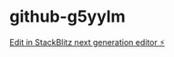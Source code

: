 # github-g5yylm

[Edit in StackBlitz next generation editor ⚡️](https://stackblitz.com/~/github.com/CodingKitten-YT/github-g5yylm)